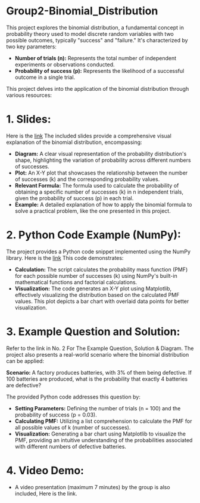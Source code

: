 # Group2-Binomial_Distribution

This project explores the binomial distribution, a fundamental concept in probability theory used to model discrete random variables with two possible outcomes, typically "success" and "failure." It's characterized by two key parameters:

- **Number of trials (n):** Represents the total number of independent experiments or observations conducted.
- **Probability of success (p):** Represents the likelihood of a successful outcome in a single trial.

This project delves into the application of the binomial distribution through various resources:

# 1. Slides:

Here is the [link]([url](https://www.canva.com/design/DAGTLelAXTw/9pR0bzBMW2qpNYp47uXtaA/edit?utm_content=DAGTLelAXTw&utm_campaign=designshare&utm_medium=link2&utm_source=sharebutton))
The included slides provide a comprehensive visual explanation of the binomial distribution, encompassing:

- **Diagram:** A clear visual representation of the probability distribution's shape, highlighting the variation of probability across different numbers of successes.
- **Plot:** An X-Y plot that showcases the relationship between the number of successes (k) and the corresponding probability values.
- **Relevant Formula:** The formula used to calculate the probability of obtaining a specific number of successes (k) in n independent trials, given the probability of success (p) in each trial.
- **Example:** A detailed explanation of how to apply the binomial formula to solve a practical problem, like the one presented in this project.

# 2. Python Code Example (NumPy):

The project provides a Python code snippet implemented using the NumPy library. Here is the [link]([url](https://colab.research.google.com/drive/1V-bMDt-Sm0ZiV7KzDa7SjzlrLhgm1hfS?usp=sharing))
This code demonstrates:

- **Calculation:** The script calculates the probability mass function (PMF) for each possible number of successes (k) using NumPy's built-in mathematical functions and factorial calculations.
- **Visualization:** The code generates an X-Y plot using Matplotlib, effectively visualizing the distribution based on the calculated PMF values. This plot depicts a bar chart with overlaid data points for better visualization.

# 3. Example Question and Solution:

Refer to the link in No. 2 For The Example Question, Solution & Diagram.
The project also presents a real-world scenario where the binomial distribution can be applied:

**Scenario:** A factory produces batteries, with 3% of them being defective. If 100 batteries are produced, what is the probability that exactly 4 batteries are defective?

The provided Python code addresses this question by:

- **Setting Parameters:** Defining the number of trials (n = 100) and the probability of success (p = 0.03).
- **Calculating PMF:** Utilizing a list comprehension to calculate the PMF for all possible values of k (number of successes).
- **Visualization:** Generating a bar chart using Matplotlib to visualize the PMF, providing an intuitive understanding of the probabilities associated with different numbers of defective batteries.

# 4. Video Demo:
- A video presentation (maximum 7 minutes) by the group is also included, Here is the link.

